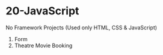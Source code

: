 # 20-JavaScript

No Framework Projects (Used only HTML, CSS & JavaScript)

1. Form
2. Theatre Movie Booking